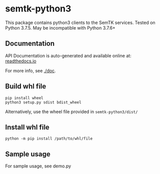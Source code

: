 # semtk-python3
This package contains python3 clients to the SemTK services.
Tested on Python 3.7.5.  May be incompatible with Python 3.7.6+

## Documentation

API Documentation is auto-generated and available online at:
[readthedocs.io](https://semtk-python3.readthedocs.io/en/latest/api/semtk3.html)

For more info, see [./doc](./doc/README.md).

## Build whl file
```
pip install wheel
python3 setup.py sdist bdist_wheel
```
Alternatively, use the wheel file provided in `semtk-python3/dist/`

## Install whl file
```
python -m pip install /path/to/whl/file
```
## Sample usage

For sample usage, see demo.py
